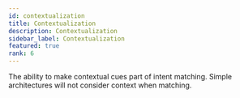 ```yaml
---
id: contextualization
title: Contextualization
description: Contextualization
sidebar_label: Contextualization
featured: true
rank: 6
---
```

 
The ability to make contextual cues part of intent matching. Simple architectures will not consider context when matching.